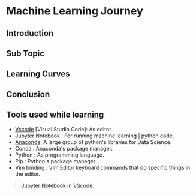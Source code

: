 # Machine Learning Journey

## Introduction

## Sub Topic

## Learning Curves

## Conclusion

## Tools used while learning

- <a href="https://code.visualstudio.com/" target="_blank">Vscode</a> \[Visual Studio Code\]: As editor.
- Jupyter Notebook : For running machine learning | python code.
- <a href="https://www.anaconda.com/" target="_blank">Anaconda</a>: A large group of python's libraries for Data Science.
- Conda : Anaconda's package manager.
- Python : As programming language.
- Pip : Python's package manager.
- Vim binding : <a href="https://www.vim.org/" target="_blank">Vim Editor</a> keyboard commands that do specific things in the editor.

> <a href="https://code.visualstudio.com/docs/datascience/jupyter-notebooks" target="_blank"> Jupyter Notebook in VScode</a>.

